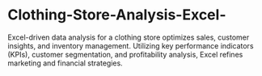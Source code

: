 # Clothing-Store-Analysis-Excel-
Excel-driven data analysis for a clothing store optimizes sales, customer insights, and inventory management. Utilizing key performance indicators (KPIs), customer segmentation, and profitability analysis, Excel refines marketing and financial strategies.
